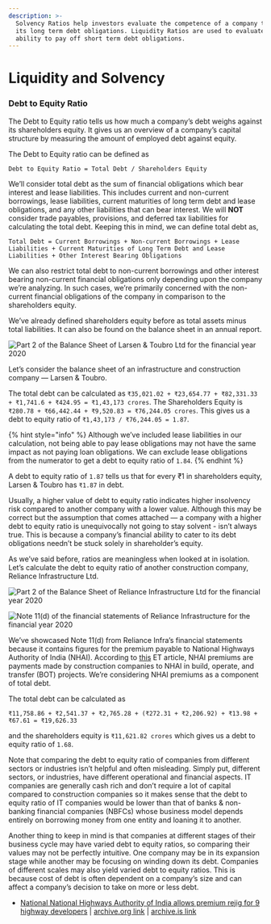```yaml
---
description: >-
  Solvency Ratios help investors evaluate the competence of a company to meet
  its long term debt obligations. Liquidity Ratios are used to evaluate the
  ability to pay off short term debt obligations.
---
```


# Liquidity and Solvency

### Debt to Equity Ratio

The Debt to Equity ratio tells us how much a company’s debt weighs against its shareholders equity. It gives us an overview of a company’s capital structure by measuring the amount of employed debt against equity.

The Debt to Equity ratio can be defined as

```text
Debt to Equity Ratio = Total Debt / Shareholders Equity
```

We’ll consider total debt as the sum of financial obligations which bear interest and lease liabilities. This includes current and non-current borrowings, lease liabilities, current maturities of long term debt and lease obligations, and any other liabilities that can bear interest. We will **NOT** consider trade payables, provisions, and deferred tax liabilities for calculating the total debt. Keeping this in mind, we can define total debt as,

```text
Total Debt = Current Borrowings + Non-current Borrowings + Lease Liabilities + Current Maturities of Long Term Debt and Lease Liabilities + Other Interest Bearing Obligations
```

We can also restrict total debt to non-current borrowings and other interest bearing non-current financial obligations only depending upon the company we’re analyzing. In such cases, we’re primarily concerned with the non-current financial obligations of the company in comparison to the shareholders equity.

We’ve already defined shareholders equity before as total assets minus total liabilities. It can also be found on the balance sheet in an annual report.

![Part 2 of the Balance Sheet of Larsen &amp; Toubro Ltd for the financial year 2020](../../.gitbook/assets/lt-balance-sheet.png)

Let’s consider the balance sheet of an infrastructure and construction company — Larsen & Toubro.

The total debt can be calculated as `₹35,021.02 + ₹23,654.77 + ₹82,331.33 + ₹1,741.6 + ₹424.95 = ₹1,43,173 crores`. The Shareholders Equity is `₹280.78 + ₹66,442.44 + ₹9,520.83 = ₹76,244.05 crores`. This gives us a debt to equity ratio of `₹1,43,173 / ₹76,244.05 = 1.87`.

{% hint style="info" %}
Although we’ve included lease liabilities in our calculation, not being able to pay lease obligations may not have the same impact as not paying loan obligations. We can exclude lease obligations from the numerator to get a debt to equity ratio of `1.84`.
{% endhint %}

A debt to equity ratio of `1.87` tells us that for every ₹1 in shareholders equity, Larsen & Toubro has `₹1.87` in debt.

Usually, a higher value of debt to equity ratio indicates higher insolvency risk compared to another company with a lower value. Although this may be correct but the assumption that comes attached — a company with a higher debt to equity ratio is unequivocally not going to stay solvent - isn’t always true. This is because a company’s financial ability to cater to its debt obligations needn’t be stuck solely in shareholder’s equity.

As we’ve said before, ratios are meaningless when looked at in isolation. Let’s calculate the debt to equity ratio of another construction company, Reliance Infrastructure Ltd.

![Part 2 of the Balance Sheet of Reliance Infrastructure Ltd for the financial year 2020](../../.gitbook/assets/reliance-infra-balance-sheet.png)

![Note 11\(d\) of the financial statements of Reliance Infrastructure for the financial year 2020](../../.gitbook/assets/reliance-infra-other-financial-liabilities.png)

We’ve showcased Note 11\(d\) from Reliance Infra’s financial statements because it contains figures for the premium payable to National Highways Authority of India \(NHAI\). According to [this](https://economictimes.indiatimes.com/news/economy/infrastructure/national-highways-authority-of-india-allows-premium-rejig-for-9-highway-developers/articleshow/35520738.cms) ET article, NHAI premiums are payments made by construction companies to NHAI in build, operate, and transfer \(BOT\) projects. We’re considering NHAI premiums as a component of total debt.

The total debt can be calculated as

`₹11,758.86 + ₹2,541.37 + ₹2,765.28 + (₹272.31 + ₹2,206.92) + ₹13.98 + ₹67.61 = ₹19,626.33`

and the shareholders equity is `₹11,621.82 crores` which gives us a debt to equity ratio of `1.68`.

Note that comparing the debt to equity ratio of companies from different sectors or industries isn’t helpful and often misleading. Simply put, different sectors, or industries, have different operational and financial aspects. IT companies are generally cash rich and don’t require a lot of capital compared to construction companies so it makes sense that the debt to equity ratio of IT companies would be lower than that of banks & non-banking financial companies \(NBFCs\) whose business model depends entirely on borrowing money from one entity and loaning it to another.

Another thing to keep in mind is that companies at different stages of their business cycle may have varied debt to equity ratios, so comparing their values may not be perfectly intuitive. One company may be in its expansion stage while another may be focusing on winding down its debt. Companies of different scales may also yield varied debt to equity ratios. This is because cost of debt is often dependent on a company’s size and can affect a company’s decision to take on more or less debt.

* [National National Highways Authority of India allows premium rejig for 9 highway developers](https://economictimes.indiatimes.com/news/economy/infrastructure/national-highways-authority-of-india-allows-premium-rejig-for-9-highway-developers/articleshow/35520738.cms) \| [archive.org link](https://web.archive.org/web/20210322162109/https://economictimes.indiatimes.com/news/economy/infrastructure/national-highways-authority-of-india-allows-premium-rejig-for-9-highway-developers/articleshow/35520738.cms) \| [archive.is link](https://archive.is/pxnrO)

